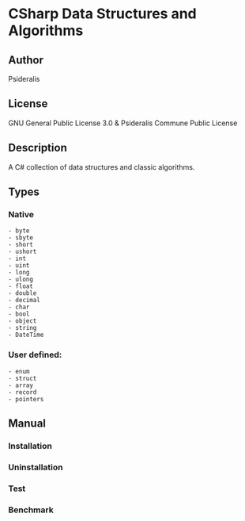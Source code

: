 # CSharp Data Structures and Algorithms
## Author
Psideralis
## License
GNU General Public License 3.0 & Psideralis Commune Public License
## Description
A C# collection of data structures and classic algorithms.

## Types
### Native
    - byte
    - sbyte 
    - short
    - ushort
    - int
    - uint
    - long
    - ulong
    - float
    - double
    - decimal
    - char
    - bool
    - object
    - string
    - DateTime

### User defined:
    - enum
    - struct
    - array
    - record
    - pointers
    
## Manual

### Installation

### Uninstallation

### Test

### Benchmark